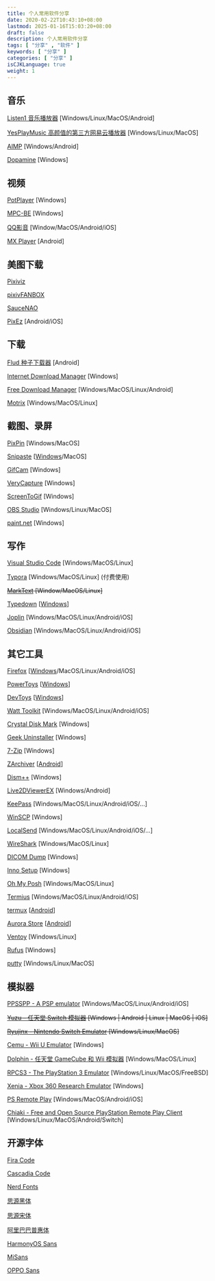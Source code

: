 ```yaml
---
title: 个人常用软件分享
date: 2020-02-22T10:43:10+08:00
lastmod: 2025-01-16T15:03:20+08:00
draft: false
description: 个人常用软件分享
tags: [ "分享" , "软件" ]
keywords: [ "分享" ]
categories: [ "分享" ]
isCJKLanguage: true
weight: 1
---
```


## 音乐

[Listen1 音乐播放器](http://listen1.github.io/listen1/) [Windows/Linux/MacOS/Android]

[YesPlayMusic 高颜值的第三方网易云播放器](https://github.com/qier222/YesPlayMusic) [Windows/Linux/MacOS]

[AIMP](https://www.aimp.ru/) [Windows/Android]

[Dopamine](http://www.digimezzo.com/software/dopamine/) [Windows]

## 视频

[PotPlayer](https://daumpotplayer.com/) [Windows]

[MPC-BE](https://sourceforge.net/projects/mpcbe/) [Windows]

[QQ影音](https://player.qq.com/) [Window/MacOS/Android/iOS]

[MX Player](https://mxplayerdownload.co/) [Android]

## 美图下载

[Pixiviz](https://pixiviz.pwp.app)

[pixivFANBOX](https://www.fanbox.cc)

[SauceNAO](https://saucenao.com)

[PixEz](https://github.com/Notsfsssf/pixez-flutter) [Android/iOS]

## 下载

[Flud 种子下载器](./) [Android]

[Internet Download Manager](http://idman.ysepan.com/) [Windows]

[Free Download Manager](https://www.freedownloadmanager.org/) [Windows/MacOS/Linux/Android]

[Motrix](https://motrix.app/) [Windows/MacOS/Linux]

## 截图、录屏

[PixPin](https://pixpinapp.com/) [Windows/MacOS]

[Snipaste](https://zh.snipaste.com/) [[Windows](https://www.microsoft.com/store/apps/9P1WXPKB68KX)/MacOS]

[GifCam](http://blog.bahraniapps.com/gifcam/) [Windows]

[VeryCapture](https://verycapture.com/cn/index.html) [Windows]

[ScreenToGif](https://github.com/NickeManarin/ScreenToGif) [Windows]

[OBS Studio](https://obsproject.com/) [Windows/Linux/MacOS]

[paint.net](https://www.getpaint.net/) [Windows]

## 写作

[Visual Studio Code](https://code.visualstudio.com/) [Windows/MacOS/Linux]

[Typora](https://www.typora.io/) [Windows/MacOS/Linux] (付费使用)

~~[MarkText](https://marktext.app/) [Window/MacOS/Linux]~~

[Typedown](https://typedown.ownbox.cn/credits) [[Windows](https://www.microsoft.com/store/productId/9P8TCW4H2HB4)]

[Joplin](https://joplinapp.org) [Windows/MacOS/Linux/Android/iOS]

[Obsidian](https://obsidian.md/) [Windows/MacOS/Linux/Android/iOS]

## 其它工具

[Firefox](https://www.mozilla.org/en-US/firefox/) [[Windows](http://ftp.mozilla.org/pub/firefox/releases/)/MacOS/Linux/Android/iOS]

[PowerToys](https://github.com/microsoft/PowerToys) [[Windows](https://aka.ms/getPowertoys)]

[DevToys](https://devtoys.app/) [[Windows](https://www.microsoft.com/store/apps/9pgcv4v3bk4w)]

[Watt Toolkit](https://steampp.net/) [Windows/MacOS/Linux/Android/iOS]

[Crystal Disk Mark](https://crystalmark.info/en/) [Windows]

[Geek Uninstaller](https://geekuninstaller.com/) [Windows]

[7-Zip](https://www.7-zip.org/) [Windows]

[ZArchiver](http://zdevs.ru/) [[Android](http://zdevs.ru/en/za/apk.html)]

[Dism++](https://github.com/Chuyu-Team/Dism-Multi-language) [Windows]

[Live2DViewerEX](https://store.steampowered.com/app/616720/Live2DViewerEX/) [Windows/Android]

[KeePass](https://keepass.info) [Windows/MacOS/Linux/Android/iOS/...]

[WinSCP](https://winscp.net/eng/download.php) [Windows]

[LocalSend](https://localsend.org/) [Windows/MacOS/Linux/Android/iOS/...]

[WireShark](https://www.wireshark.org/) [Windows/MacOS/Linux]

[DICOM Dump](http://www.makhaon.com/download/software_en/DICOMDump.zip) [Windows]

[Inno Setup](https://jrsoftware.org/isinfo.php) [Windows]

[Oh My Posh](https://ohmyposh.dev/) [Windows/MacOS/Linux]

[Termius](https://www.termius.com/) [Windows/MacOS/Linux/Android/iOS]

[termux](https://termux.com/) [[Android](https://f-droid.org/packages/com.termux/)]

[Aurora Store](https://gitlab.com/AuroraOSS/AuroraStore) [[Android](https://f-droid.org/en/packages/com.aurora.store/)]

[Ventoy](https://www.ventoy.net/cn/) [Windows/Linux]

[Rufus](https://rufus.ie/zh/) [Windows]

[putty](https://www.chiark.greenend.org.uk/~sgtatham/putty/) [Windows/Linux/MacOS]

## 模拟器

[PPSSPP - A PSP emulator](https://www.ppsspp.org/) [Windows/MacOS/Linux/Android/iOS]

~~[Yuzu – 任天堂 Switch 模拟器](https://yuzu-emulator.org/) [Windows | Android | Linux | MacOS | iOS]~~

~~[Ryujinx - Nintendo Switch Emulator](https://ryujinx.org/) [Windows/Linux/MacOS]~~

[Cemu - Wii U Emulator](http://cemu.info/) [Windows]

[Dolphin - 任天堂 GameCube 和 Wii 模拟器](https://cn.dolphin-emu.org/) [Windows/MacOS/Linux]

[RPCS3 - The PlayStation 3 Emulator](https://rpcs3.net/) [Windows/Linux/MacOS/FreeBSD]

[Xenia - Xbox 360 Research Emulator](https://xenia.jp/) [Windows]

[PS Remote Play](https://remoteplay.dl.playstation.net/remoteplay/lang/cs/index.html) [Windows/MacOS/Android/iOS]

[Chiaki - Free and Open Source PlayStation Remote Play Client](https://sr.ht/~thestr4ng3r/chiaki/) [Windows/Linux/MacOS/Android/Switch]

## 开源字体

[Fira Code](https://github.com/tonsky/FiraCode)

[Cascadia Code](https://github.com/microsoft/cascadia-code)

[Nerd Fonts](https://www.nerdfonts.com/)

[思源黑体](https://github.com/adobe-fonts/source-han-sans)

[思源宋体](https://github.com/adobe-fonts/source-han-serif)

[阿里巴巴普惠体](https://www.alibabafonts.com/#/font)

[HarmonyOS Sans](https://developer.harmonyos.com/cn/design/resource)

[MiSans](https://hyperos.mi.com/font/download)

[OPPO Sans](https://open.oppomobile.com/bbs/forum.php?mod=viewthread&tid=2274)
